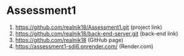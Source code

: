 # Assessment1


1) https://github.com/realnik18/Assessment1.git (project link)
2) https://github.com/realnik18/back-end-server.git (back-end link)
3) https://github.com/realnik18 (GitHub page)
4) https://assessment1-sdi6.onrender.com/ (Render.com)


